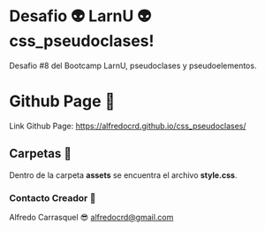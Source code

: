 # Desafio :alien: LarnU :alien: css_pseudoclases!

Desafio #8 del Bootcamp LarnU, pseudoclases y pseudoelementos.

# Github Page :link:

Link Github Page: https://alfredocrd.github.io/css_pseudoclases/

## Carpetas :file_folder:

Dentro de la carpeta **assets** se encuentra el archivo **style.css**.

### Contacto Creador :e-mail: 
Alfredo Carrasquel :sunglasses:
alfredocrd@gmail.com